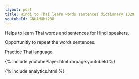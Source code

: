```yaml
---
layout: post
title: Hindi to Thai learn words sentences dictionary 1329 
youtubeId: GNUAMUht238
---
```

 
 
Helps to learn Thai words and sentences for Hindi speakers.

Opportunitiy to repeat the words sentences. 

Practice Thai language. 
 
{% include youtubePlayer.html id=page.youtubeId %}
 
 
{% include analytics.html %}